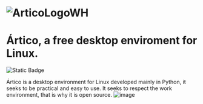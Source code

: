

# ![ArticoLogoWH](https://github.com/SquaredFe/Bulbo/assets/90733495/b91a6832-3899-4193-870d-0924f6e027c4) 
# Ártico, a free desktop enviroment for Linux.
![Static Badge](https://img.shields.io/badge/Donate-Ko--Fi-blue?style=for-the-badge&logo=kofi&logoColor=white&link=https%3A%2F%2Fko-fi.com%2Fnfeiyuuu)

Ártico is a desktop environment for Linux developed mainly in Python, it seeks to be practical and easy to use. It seeks to respect the work environment, that is why it is open source.
![image](https://github.com/SquaredFe/Artico/assets/90733495/74f81e3e-4705-4074-9ee9-83f99d007ef8)
